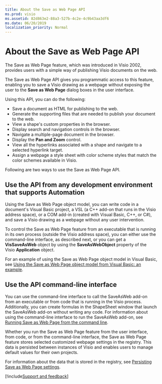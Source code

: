 ```yaml
---
title: About the Save as Web Page API
ms.prod: visio
ms.assetid: 82d863e2-88a3-527b-4c2e-4c9b43aa3df6
ms.date: 06/20/2019
localization_priority: Normal
---
```



# About the Save as Web Page API

The Save as Web Page feature, which was introduced in Visio 2002, provides users with a simple way of publishing Visio documents on the web.

The Save as Web Page API gives you programmatic access to this feature, enabling you to save a Visio drawing as a webpage without exposing the user to the **Save as Web Page** dialog boxes in the user interface.

Using this API, you can do the following:

- Save a document as HTML for publishing to the web.    
- Generate the supporting files that are needed to publish your document to the web.   
- View a shape's custom properties in the browser.   
- Display search and navigation controls in the browser.   
- Navigate a multiple-page document in the browser.   
- Display the **Pan and Zoom** control.   
- View all the hyperlinks associated with a shape and navigate to a selected hyperlink target.  
- Assign a webpage a style sheet with color scheme styles that match the color schemes available in Visio.
    

Following are two ways to use the Save as Web Page API.

## Use the API from any development environment that supports Automation 

Using the Save as Web Page object model, you can write code in a document's Visual Basic project, a VSL (a C++ add-on that runs in the Visio address space), or a COM add-in (created with Visual Basic, C++, or C#), and save a Visio drawing as a webpage without any user intervention. 

To control the Save as Web Page feature from an executable that is running in its own process (outside the Visio address space), you can either use the command-line interface, as described next, or you can get a **VisSaveAsWeb** object by using the **SaveAsWebObject** property of the Visio **Application** object. 

For an example of using the Save as Web Page object model in Visual Basic, see [Using the Save as Web Page object model from Visual Basic: an example](Visio.VisSaveAsWebRef.UseSaveAsWebObjectModelVBExample.md). 
    
## Use the API command-line interface 

You can use the command-line interface to call the SaveAsWeb add-on from an executable or from code that is running in the Visio process. Additionally, you can create formulas in the ShapeSheet window that launch the SaveAsWeb add-on without writing any code. For information about using the command-line interface to run the SaveAsWeb add-on, see [Running Save as Web Page from the command line](Visio.VisSaveAsWebRef.RunSaveAsWebPageFromCommandLine.md).
    
Whether you run the Save as Web Page feature from the user interface, from code, or from the command-line interface, the Save as Web Page feature stores selected customized webpage settings in the registry. This data is persisted between instances of Visio and enables users to manage default values for their own projects.

For information about the data that is stored in the registry, see [Persisting Save as Web Page settings](Visio.VisSaveAsWebRef.PersistSaveAsWebPageSettings.md).

[!include[Support and feedback](~/includes/feedback-boilerplate.md)]
